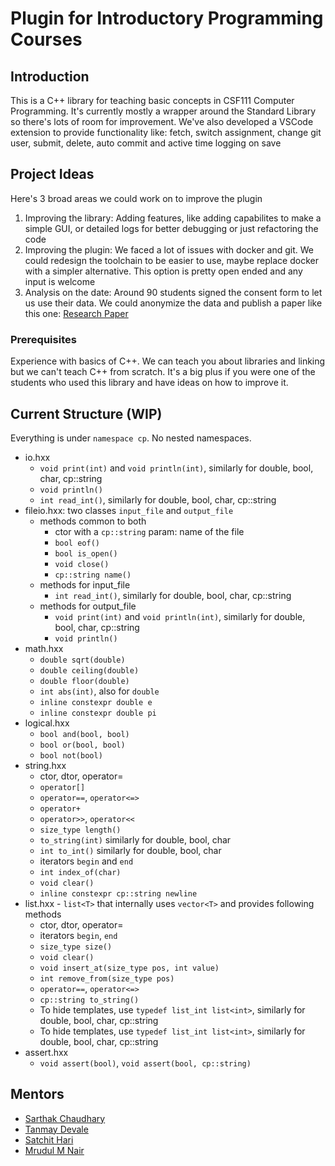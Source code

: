 # Plugin for Introductory Programming Courses

## Introduction

This is a C++ library for teaching basic concepts in CSF111 Computer Programming. It's currently mostly a wrapper around the Standard Library so there's lots of room for improvement. We've also developed a VSCode extension to provide functionality like: fetch, switch assignment, change git user, submit, delete, auto commit and active time logging on save

## Project Ideas

Here's 3 broad areas we could work on to improve the plugin

1) Improving the library: Adding features, like adding capabilites to make a simple GUI, or detailed logs for better debugging or just refactoring the code
2) Improving the plugin: We faced a lot of issues with docker and git. We could redesign the toolchain to be easier to use, maybe replace docker with a simpler alternative. This option is pretty open ended and any input is welcome
3) Analysis on the date: Around 90 students signed the consent form to let us use their data. We could anonymize the data and publish a paper like this one: [Research Paper](https://arxiv.org/abs/2012.05085)

### Prerequisites

Experience with basics of C++. We can teach you about libraries and linking but we can't teach C++ from scratch. It's a big plus if you were one of the students who used this library and have ideas on how to improve it. 

## Current Structure (WIP)

Everything is under `namespace cp`. No nested namespaces.

* io.hxx
  * `void print(int)` and `void println(int)`, similarly for double, bool, char, cp::string
  * `void println()`
  * `int read_int()`, similarly for double, bool, char, cp::string
* fileio.hxx: two classes `input_file` and `output_file`
  * methods common to both
    * ctor with a `cp::string` param: name of the file
    * `bool eof()`
    * `bool is_open()`
    * `void close()`
    * `cp::string name()`
  * methods for input_file
    * `int read_int()`, similarly for double, bool, char, cp::string
  * methods for output_file
    * `void print(int)` and `void println(int)`, similarly for double, bool, char, cp::string
    * `void println()`
* math.hxx
  * `double sqrt(double)`
  * `double ceiling(double)`
  * `double floor(double)`
  * `int abs(int)`, also for `double`
  * `inline constexpr double e`
  * `inline constexpr double pi`
* logical.hxx
  * `bool and(bool, bool)`
  * `bool or(bool, bool)`
  * `bool not(bool)`
* string.hxx
  * ctor, dtor, operator=
  * `operator[]`
  * `operator==`, `operator<=>`
  * `operator+`
  * `operator>>`, `operator<<`
  * `size_type length()`
  * `to_string(int)` similarly for double, bool, char
  * `int to_int()` similarly for double, bool, char
  * iterators `begin` and `end`
  * `int index_of(char)`
  * `void clear()`
  * `inline constexpr cp::string newline`
* list.hxx - `list<T>` that internally uses `vector<T>` and provides following methods
  * ctor, dtor, operator=
  * iterators `begin`, `end`
  * `size_type size()`
  * `void clear()`
  * `void insert_at(size_type pos, int value)`
  * `int remove_from(size_type pos)`
  * `operator==`, `operator<=>`
  * `cp::string to_string()`
  * To hide templates, use `typedef list_int list<int>`, similarly for double, bool, char, cp::string
  * To hide templates, use `typedef list_int list<int>`, similarly for double, bool, char, cp::string
* assert.hxx
  * `void assert(bool)`, `void assert(bool, cp::string)`

## Mentors

- [Sarthak Chaudhary](https://github.com/qarthak)
- [Tanmay Devale](https://github.com/tanmaydevale)
- [Satchit Hari](https://github.com/satchit1910)
- [Mrudul M Nair](https://github.com/mrudul2019)
